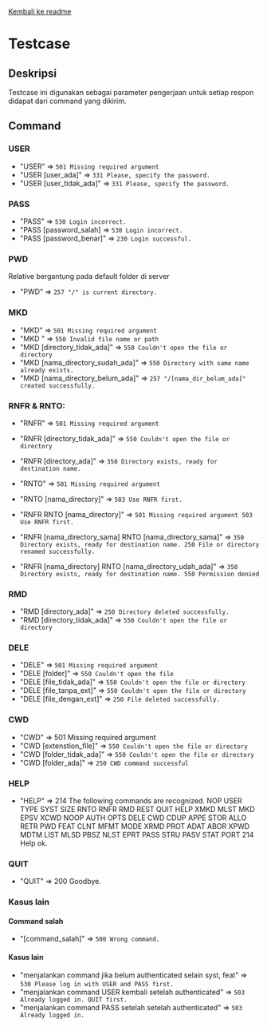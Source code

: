 [Kembali ke readme](readme.md)

# Testcase

## Deskripsi
Testcase ini digunakan sebagai parameter pengerjaan untuk setiap respon didapat dari command yang dikirim.

## Command

### USER
- "USER" => `501 Missing required argument`
- "USER [user_ada]" => `331 Please, specify the password.`
- "USER [user_tidak_ada]" => `331 Please, specify the password.`

### PASS
- "PASS" => `530 Login incorrect.`
- "PASS [password_salah] => `530 Login incorrect.`
- "PASS [password_benar]" => `230 Login successful.`

### PWD
Relative bergantung pada default folder di server
- "PWD" => `257 "/" is current directory.`

### MKD
- "MKD" => `501 Missing required argument`
- "MKD  " => `550 Invalid file name or path`
- "MKD  [directory_tidak_ada]" => `550 Couldn't open the file or directory`
- "MKD [nama_directory_sudah_ada]" => `550 Directory with same name already exists.`
- "MKD [nama_directory_belum_ada]" => `257 "/[nama_dir_belum_ada]" created successfully.`

### RNFR & RNTO:
- "RNFR" => `501 Missing required argument`
- "RNFR [directory_tidak_ada]" => `550 Couldn't open the file or directory`
- "RNFR [directory_ada]" => `350 Directory exists, ready for destination name.`
- "RNTO" => `501 Missing required argument`
- "RNTO [nama_directory]" => `503 Use RNFR first.`

- "RNFR
   RNTO [nama_directory]" =>
        ```501 Missing required argument
        503 Use RNFR first.```

- "RNFR [nama_directory_sama]
   RNTO [nama_directory_sama]" =>
        ```350 Directory exists, ready for destination name.
        250 File or directory renamed successfully.```

- "RNFR [nama_directory]
   RNTO [nama_directory_udah_ada]" =>
        ```350 Directory exists, ready for destination name.
        550 Permission denied```

### RMD
- "RMD [directory_ada]" => `250 Directory deleted successfully.`
- "RMD [directory_tidak_ada]" => `550 Couldn't open the file or directory`

### DELE
- "DELE" => `501 Missing required argument`
- "DELE [folder]" => `550 Couldn't open the file`
- "DELE [file_tidak_ada]" => `550 Couldn't open the file or directory`
- "DELE [file_tanpa_ext]" => `550 Couldn't open the file or directory`
- "DELE [file_dengan_ext]" => `250 File deleted successfully.`

### CWD
- "CWD" => 501 Missing required argument
- "CWD [extenstion_file]" => `550 Couldn't open the file or directory`
- "CWD [folder_tidak_ada]" => `550 Couldn't open the file or directory`
- "CWD [folder_ada]" => `250 CWD command successful`

### HELP
- "HELP" =>
    214 The following commands are recognized.
    NOP  USER TYPE SYST SIZE RNTO RNFR RMD  REST QUIT
    HELP XMKD MLST MKD  EPSV XCWD NOOP AUTH OPTS DELE
    CWD  CDUP APPE STOR ALLO RETR PWD  FEAT CLNT MFMT
    MODE XRMD PROT ADAT ABOR XPWD MDTM LIST MLSD PBSZ
    NLST EPRT PASS STRU PASV STAT PORT
    214 Help ok.

### QUIT
- "QUIT" => 200 Goodbye.

### Kasus lain

#### Command salah
- "[command_salah]" => `500 Wrong command.`

#### Kasus lain
- "menjalankan command jika belum authenticated selain syst, feat" => `530 Please log in with USER and PASS first.`
- "menjalankan command USER kembali setelah authenticated" => `503 Already logged in. QUIT first.`
- "menjalankan command PASS setelah setelah authenticated" => `503 Already logged in.`